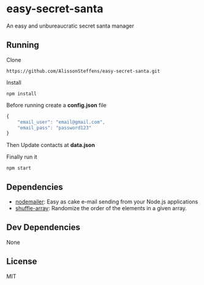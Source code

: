 ﻿# easy-secret-santa

An easy and unbureaucratic secret santa manager

## Running

Clone
```
https://github.com/AlissonSteffens/easy-secret-santa.git
```

Install
```
npm install
```

Before running create a **config.json** file
```javaScript
{
    "email_user": "email@gmail.com",
    "email_pass": "password123"
}
```
Then Update contacts at **data.json**

Finally run it
```
npm start
```

## Dependencies

- [nodemailer](https://ghub.io/nodemailer): Easy as cake e-mail sending from your Node.js applications
- [shuffle-array](https://ghub.io/shuffle-array): Randomize the order of the elements in a given array.

## Dev Dependencies

None

## License

MIT
